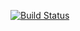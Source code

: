[![Build Status](https://travis-ci.org/tolis-e/aerogear-unified-push-server-tests.png?branch=master)](https://travis-ci.org/tolis-e/aerogear-unified-push-server-tests)



